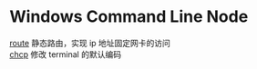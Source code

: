 # Windows Command Line Node  
[route](wcl/route.md) 静态路由，实现 ip 地址固定网卡的访问  
[chcp](wcl/chcp.md) 修改 terminal 的默认编码